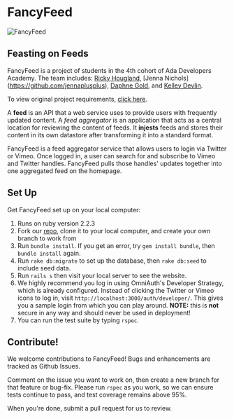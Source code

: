 # FancyFeed

![FancyFeed](http://cdn0.rubylane.com/shops/1089582/MCGP1514.1L.jpg)

## Feasting on Feeds

FancyFeed is a project of students in the 4th cohort of Ada Developers Academy. The team includes: [Ricky Hougland](https://github.com/hougland), [Jenna Nichols] (https://github.com/jennaplusplus), [Daphne Gold](https://github.com/daphnegold), and [Kelley Devlin](https://github.com/Kedevlin).

To view original project requirements, [click here](https://github.com/Ada-C4/seemore/blob/fancyfeed/master/README.md).

A **feed** is an API that a web service uses to provide users with frequently updated content. A *feed aggregator*  is an application that acts as a central location for reviewing the content of feeds. It **injests** feeds and stores their content in its own datastore after transforming it into a standard format.

FancyFeed is a feed aggregator service that allows users to login via Twitter or Vimeo. Once logged in, a user can search for and subscribe to Vimeo and Twitter handles. FancyFeed pulls those handles' updates together into one aggregated feed on the homepage.

## Set Up

Get FancyFeed set up on your local computer:

1. Runs on ruby version 2.2.3
2. Fork our [repo](https://github.com/jennaplusplus/seemore/tree/fancyfeed/master), clone it to your local computer, and create your own branch to work from
3. Run ```bundle install```. If you get an error, try ```gem install bundle```, then ```bundle install``` again.
4. Run ```rake db:migrate``` to set up the database, then ```rake db:seed``` to include seed data.
5. Run ```rails s``` then visit your local server to see the website.
6. We highly recommend you log in using OmniAuth's Developer Strategy, which is already configured. Instead of clicking the Twitter or Vimeo icons to log in, visit ```http://localhost:3000/auth/developer/```. This gives you a sample login from which you can play around. **NOTE:** this is **not** secure in any way and should never be used in deployment!
7. You can run the test suite by typing ```rspec```.

## Contribute!
We welcome contributions to FancyFeed! Bugs and enhancements are tracked as Github Issues.

 Comment on the issue you want to work on, then create a new branch for that feature or bug-fix. Please run ```rspec``` as you work, so we can ensure tests continue to pass, and test coverage remains above 95%.

When you're done, submit a pull request for us to review.
